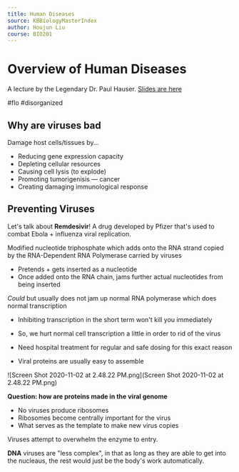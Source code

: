```yaml
---
title: Human Diseases
source: KBBiologyMasterIndex
author: Houjun Liu
course: BIO201
---
```


# Overview of Human Diseases
A lecture by the Legendary Dr. Paul Hauser. [Slides are here](https://docs.google.com/presentation/d/1b2RetU6iGsd_h4Msb2SV-_WznNXSREbsPpfdY-LgJZs/edit#slide=id.ga6d683dbbf_0_338)

#flo #disorganized 


 
## Why are viruses bad

Damage host cells/tissues by...

* Reducing gene expression capacity
* Depleting cellular resources
* Causing cell lysis (to explode)
* Promoting tumorigenisis — cancer
* Creating damaging immunological response

## Preventing Viruses

Let's talk about **Remdesivir**! A drug developed by Pfizer that's used to combat Ebola + influenza viral replication.

 Modified nucleotide triphosphate which adds onto the RNA strand copied by the RNA-Dependent RNA Polymerase carried by viruses
 
* Pretends + gets inserted as a nucleotide
* Once added onto the RNA chain, jams further actual nucleotides from being inserted

 _Could_ but usually does not jam up normal RNA polymerase which does normal transcription
 
* Inhibiting transcription in the short term won't kill you immediately
* So, we hurt normal cell transcription a little in order to rid of the virus
* Need hospital treatment for regular and safe dosing for this exact reason

* Viral proteins are usually easy to assemble

![Screen Shot 2020-11-02 at 2.48.22 PM.png](Screen Shot 2020-11-02 at 2.48.22 PM.png)

**Question: how are proteins made in the viral genome**

* No viruses produce ribosomes
* Ribosomes become centrally important for the virus
* What serves as the template to make new virus copies

Viruses attempt to overwhelm the enzyme to entry.


**DNA** viruses are "less complex", in that as long as they are able to get into the nucleaus, the rest would just be the body's work automatically.